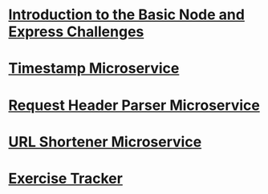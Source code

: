 # [Introduction to the Basic Node and Express Challenges](https://www.freecodecamp.org/learn/apis-and-microservices/basic-node-and-express/)

# [Timestamp Microservice](https://www.freecodecamp.org/learn/apis-and-microservices/apis-and-microservices-projects/timestamp-microservice)

# [Request Header Parser Microservice](https://www.freecodecamp.org/learn/apis-and-microservices/apis-and-microservices-projects/request-header-parser-microservice)

# [URL Shortener Microservice](https://www.freecodecamp.org/learn/apis-and-microservices/apis-and-microservices-projects/url-shortener-microservice)

# [Exercise Tracker](https://www.freecodecamp.org/learn/apis-and-microservices/apis-and-microservices-projects/exercise-tracker)

